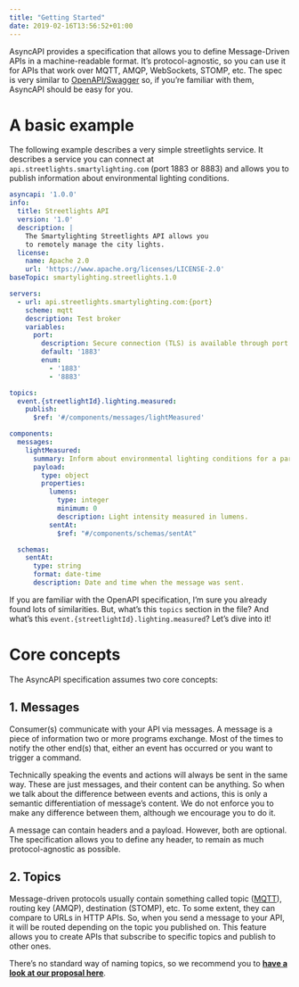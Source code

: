 ```yaml
---
title: "Getting Started"
date: 2019-02-16T13:56:52+01:00
---
```


AsyncAPI provides a specification that allows you to define Message-Driven APIs in a machine-readable format. It’s protocol-agnostic, so you can use it for APIs that work over MQTT, AMQP, WebSockets, STOMP, etc. The spec is very similar to [OpenAPI/Swagger](https://github.com/OAI/OpenAPI-Specification) so, if you’re familiar with them, AsyncAPI should be easy for you.

# A basic example

The following example describes a very simple streetlights service. It describes a service you can connect at `api.streetlights.smartylighting.com` (port 1883 or 8883) and allows you to publish information about environmental lighting conditions.

```yaml
asyncapi: '1.0.0'
info:
  title: Streetlights API
  version: '1.0'
  description: |
    The Smartylighting Streetlights API allows you
    to remotely manage the city lights.
  license:
    name: Apache 2.0
    url: 'https://www.apache.org/licenses/LICENSE-2.0'
baseTopic: smartylighting.streetlights.1.0

servers:
  - url: api.streetlights.smartylighting.com:{port}
    scheme: mqtt
    description: Test broker
    variables:
      port:
        description: Secure connection (TLS) is available through port 8883.
        default: '1883'
        enum:
          - '1883'
          - '8883'

topics:
  event.{streetlightId}.lighting.measured:
    publish:
      $ref: '#/components/messages/lightMeasured'

components:
  messages:
    lightMeasured:
      summary: Inform about environmental lighting conditions for a particular streetlight.
      payload:
        type: object
        properties:
          lumens:
            type: integer
            minimum: 0
            description: Light intensity measured in lumens.
          sentAt:
            $ref: "#/components/schemas/sentAt"

  schemas:
    sentAt:
      type: string
      format: date-time
      description: Date and time when the message was sent.
```

If you are familiar with the OpenAPI specification, I’m sure you already found lots of similarities. But, what’s this `topics` section in the file? And what’s this `event.{streetlightId}.lighting.measured`? Let’s dive into it!

# Core concepts

The AsyncAPI specification assumes two core concepts:

## 1. Messages

Consumer(s) communicate with your API via messages. A message is a piece of information two or more programs exchange. Most of the times to notify the other end(s) that, either an event has occurred or you want to trigger a command.

Technically speaking the events and actions will always be sent in the same way. These are just messages, and their content can be anything. So when we talk about the difference between events and actions, this is only a semantic differentiation of message’s content. We do not enforce you to make any difference between them, although we encourage you to do it.

A message can contain headers and a payload. However, both are optional. The specification allows you to define any header, to remain as much protocol-agnostic as possible.

## 2. Topics

Message-driven protocols usually contain something called topic ([MQTT](http://www.hivemq.com/blog/mqtt-essentials-part-5-mqtt-topics-best-practices)), routing key (AMQP), destination (STOMP), etc. To some extent, they can compare to URLs in HTTP APIs. So, when you send a message to your API, it will be routed depending on the topic you published on. This feature allows you to create APIs that subscribe to specific topics and publish to other ones.

There’s no standard way of naming topics, so we recommend you to **[have a look at our proposal here](https://github.com/asyncapi/topic-definition)**.
